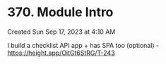# 370. Module Intro
Created Sun Sep 17, 2023 at 4:10 AM

I build a checklist API app + has SPA too (optional) - https://height.app/OitGt6StRG/T-243